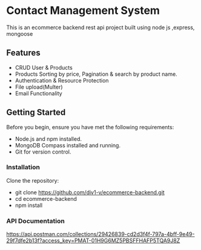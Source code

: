 # Contact Management System

This is an ecommerce backend rest api project built using node js ,express, mongoose


## Features

- CRUD User & Products
- Products Sorting by price, Pagination & search by product name.
- Authentication & Resource Protection
- File upload(Multer)  
- Email Functionality

## Getting Started

Before you begin, ensure you have met the following requirements:

- Node.js and npm installed.
- MongoDB Compass installed and running.
- Git for version control.

### Installation

Clone the repository:

- git clone https://github.com/div1-v/ecommerce-backend.git
- cd ecommerce-backend
- npm install


### API Documentation

https://api.postman.com/collections/29426839-cd2d3f4f-797a-4bff-9e49-29f7dfe2b13f?access_key=PMAT-01H9G6MZ5PBSFFHAFP5TQA9J8Z
